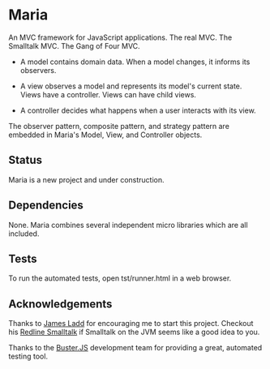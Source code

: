 Maria
=====

An MVC framework for JavaScript applications. The real MVC. The Smalltalk MVC. The Gang of Four MVC. 

* A model contains domain data. When a model changes, it informs its observers.

* A view observes a model and represents its model's current state. Views have a controller. Views can have child views.

* A controller decides what happens when a user interacts with its view.

The observer pattern, composite pattern, and strategy pattern are embedded in Maria's Model, View, and Controller objects.


Status
------

Maria is a new project and under construction.


Dependencies
------------

None. Maria combines several independent micro libraries which are all included.


Tests
-----

To run the automated tests, open tst/runner.html in a web browser.


Acknowledgements
----------------

Thanks to [James Ladd](http://jamesladdcode.com/) for encouraging me to start this project. Checkout his [Redline Smalltalk](http://www.redline.st/) if Smalltalk on the JVM seems like a good idea to you.

Thanks to the [Buster.JS](http://busterjs.org/) development team for providing a great, automated testing tool.
